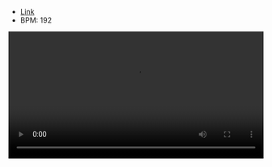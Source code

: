 - [Link](https://osu.ppy.sh/beatmapsets/931452#osu/1962198)
- BPM: 192





<video width="100%" height="auto" controls autoplay loop src="https://arweave.net/GnDZJ_jT3xxtBqQ4iwFTnJjZ_NGnHw1aE4HmAUXmnEw" type="video/mp4"></video>